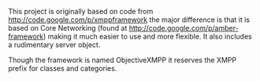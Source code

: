 This project is originally based on code from http://code.google.com/p/xmppframework the major difference is that it is based on Core Networking (found at http://code.google.com/p/amber-framework) making it much easier to use and more flexible. It also includes a rudimentary server object.

Though the framework is named ObjectiveXMPP it reserves the XMPP prefix for classes and categories.